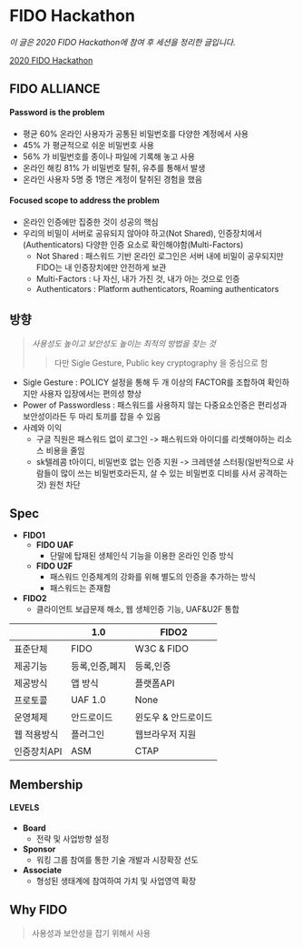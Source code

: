 # FIDO Hackathon

_이 글은 2020 FIDO Hackathon에 참여 후 세션을 정리한 글입니다._

[2020 FIDO Hackathon](https://fidoalliance.org/2020-fido-hackathon-goodbye-password-challenge-in-korea-2/?lang=ko)

## FIDO ALLIANCE

#### Password is the problem

-   평균 60% 온라인 사용자가 공통된 비밀번호를 다양한 계정에서 사용
-   45% 가 평균적으로 쉬운 비밀번호 사용
-   56% 가 비밀번호를 종이나 파일에 기록해 놓고 사용
-   온라인 해킹 81% 가 비밀번호 탈취, 유추를 통해서 발생
-   온라인 사용자 5명 중 1명은 계정이 탈취된 경험을 했음

#### Focused scope to address the problem

-   온라인 인증에만 집중한 것이 성공의 핵심
-   우리의 비밀이 서버로 공유되지 않아야 하고(Not Shared), 인증장치에서(Authenticators) 다양한 인증 요소로 확인해야함(Multi-Factors)
    -   Not Shared : 패스워드 기반 온라인 로그인은 서버 내에 비밀이 공우되지만 FIDO는 내 인증장치에만 안전하게 보관
    -   Multi-Factors : 나 자신, 내가 가진 것, 내가 아는 것으로 인증
    -   Authenticators : Platform authenticators, Roaming authenticators

## 방향

> _사용성도 높이고 보안성도 높이는 최적의 방법을 찾는 것_
>
> > 다만 Sigle Gesture, Public key cryptography 을 중심으로 함

-   Sigle Gesture : POLICY 설정을 통해 두 개 이상의 FACTOR를 조합하여 확인하지만 사용자 입장에서는 편의성 향상
-   Power of Passwordless : 패스워드를 사용하지 않는 다중요소인증은 편리성과 보안성이라든 두 마리 토끼를 잡을 수 있음
-   사례와 이익
    -   구글 직원은 패스워드 없이 로그인 -> 패스워드와 아이디를 리셋해야하는 리소스 비용을 줄임
    -   sk텔레콤 t아이디, 비밀번호 없는 인증 지원 -> 크레덴셜 스터핑(일반적으로 사람들이 많이 쓰는 비밀번호라든지, 살 수 있는 비밀번호 디비를 사서 공격하는 것) 원천 차단

## Spec

-   **FIDO1**
    -   **FIDO UAF**
        -   단말에 탑재된 생체인식 기능을 이용한 온라인 인증 방식
    -   **FIDO U2F**
        -   패스워드 인증체계의 강화를 위해 별도의 인증을 추가하는 방식
        -   패스워드는 존재함
-   **FIDO2**
    -   클라이언트 보급문제 해소, 웹 생체인증 기능, UAF&U2F 통합

|             | 1.0            | FIDO2               |
| ----------- | -------------- | ------------------- |
| 표준단체    | FIDO           | W3C & FIDO          |
| 제공기능    | 등록,인증,폐지 | 등록,인증           |
| 제공방식    | 앱 방식        | 플랫폼API           |
| 프로토콜    | UAF 1.0        | None                |
| 운영체제    | 안드로이드     | 윈도우 & 안드로이드 |
| 웹 적용방식 | 플러그인       | 웹브라우저 지원     |
| 인증장치API | ASM            | CTAP                |

## Membership

#### LEVELS

-   **Board**
    -   전략 및 사업방향 설정
-   **Sponsor**
    -   워킹 그룹 참여를 통한 기술 개발과 시장확장 선도
-   **Associate**
    -   형성된 생태계에 참여하여 가치 및 사업영역 확장

## Why FIDO

> 사용성과 보안성을 잡기 위해서 사용
